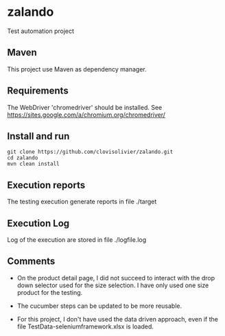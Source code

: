 # zalando

Test automation project

## Maven

This project use Maven as dependency manager.


## Requirements 

The WebDriver 'chromedriver' should be installed.
See https://sites.google.com/a/chromium.org/chromedriver/

## Install and run

```
git clone https://github.com/clovisolivier/zalando.git
cd zalando
mvn clean install
```

## Execution reports

The testing execution generate reports in file ./target

## Execution Log

Log of the execution are stored in file ./logfile.log

## Comments

* On the product detail page, I did not succeed to interact with the drop down selector used for the size selection. 
I have only used one size product for the testing.

* The cucumber steps can be updated to be more reusable.

* For this project, I don't have used the data driven approach, even if the file TestData-seleniumframework.xlsx is loaded.


